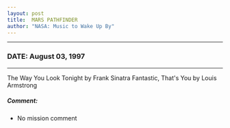 ```yaml
---
layout: post
title:  MARS PATHFINDER
author: "NASA: Music to Wake Up By"
---
```


----
### DATE: August 03, 1997
----
The Way You Look Tonight by Frank Sinatra
Fantastic, That's You by Louis Armstrong

##### Comment:
* No mission comment
